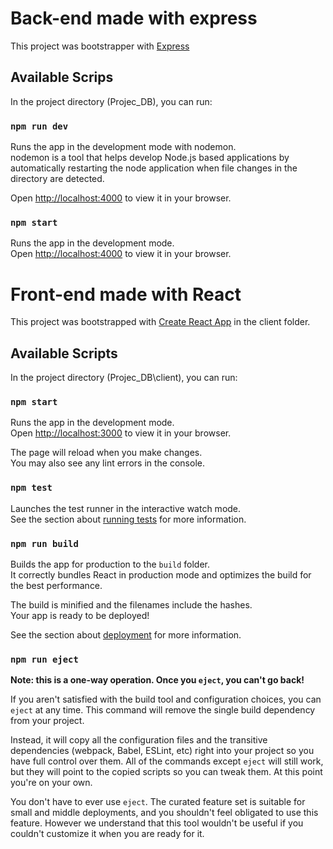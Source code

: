 # Back-end made with express
This project was bootstrapper with [Express](https://expressjs.com/en/guide/routing.html)

## Available Scrips

In the project directory (Projec_DB), you can run:

### `npm run dev`

Runs the app in the development mode with nodemon.\
nodemon is a tool that helps develop Node.js based applications by automatically restarting the node application when file changes in the directory are detected.

Open [http://localhost:4000](http://localhost:4000) to view it in your browser.

### `npm start`

Runs the app in the development mode.\
Open [http://localhost:4000](http://localhost:4000) to view it in your browser.

# Front-end made with React

This project was bootstrapped with [Create React App](https://github.com/facebook/create-react-app) in the client folder.

## Available Scripts

In the project directory (Projec_DB\client), you can run:

### `npm start`

Runs the app in the development mode.\
Open [http://localhost:3000](http://localhost:3000) to view it in your browser.

The page will reload when you make changes.\
You may also see any lint errors in the console.

### `npm test`

Launches the test runner in the interactive watch mode.\
See the section about [running tests](https://facebook.github.io/create-react-app/docs/running-tests) for more information.

### `npm run build`

Builds the app for production to the `build` folder.\
It correctly bundles React in production mode and optimizes the build for the best performance.

The build is minified and the filenames include the hashes.\
Your app is ready to be deployed!

See the section about [deployment](https://facebook.github.io/create-react-app/docs/deployment) for more information.

### `npm run eject`

**Note: this is a one-way operation. Once you `eject`, you can't go back!**

If you aren't satisfied with the build tool and configuration choices, you can `eject` at any time. This command will remove the single build dependency from your project.

Instead, it will copy all the configuration files and the transitive dependencies (webpack, Babel, ESLint, etc) right into your project so you have full control over them. All of the commands except `eject` will still work, but they will point to the copied scripts so you can tweak them. At this point you're on your own.

You don't have to ever use `eject`. The curated feature set is suitable for small and middle deployments, and you shouldn't feel obligated to use this feature. However we understand that this tool wouldn't be useful if you couldn't customize it when you are ready for it.
